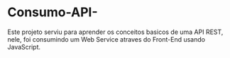 # Consumo-API-
Este projeto serviu para aprender os conceitos basicos de uma API REST, nele, foi consumindo um Web Service atraves do Front-End usando JavaScript.  
